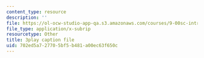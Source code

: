 ```yaml
---
content_type: resource
description: ''
file: https://ol-ocw-studio-app-qa.s3.amazonaws.com/courses/9-00sc-introduction-to-psychology-fall-2011/702ed5a727705bf5b481a00ec63f650c_gRe7dy2HSTg.vtt
file_type: application/x-subrip
resourcetype: Other
title: 3play caption file
uid: 702ed5a7-2770-5bf5-b481-a00ec63f650c
---
```

